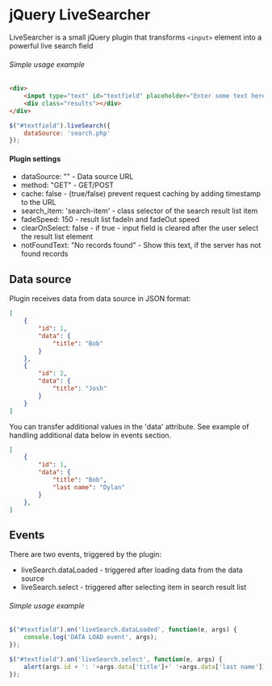 jQuery LiveSearcher
===================

LiveSearcher is a small jQuery plugin that transforms `<input>` element into a powerful live search field

###### Simple usage example
```html
<div>
    <input type="text" id="textfield" placeholder="Enter some text here..."/>
    <div class="results"></div>
</div>
```

```javascript
$("#textfield").liveSearch({
    dataSource: 'search.php'
});
```

#### Plugin settings

 * dataSource: "" - Data source URL
 * method: "GET" - GET/POST
 * cache: false - (true/false) prevent request caching by adding timestamp to the URL
 * search_item: 'search-item' - class selector of the search result list item
 * fadeSpeed: 150 - result list fadeIn and fadeOut speed
 * clearOnSelect: false - if true - input field is cleared after the user select the result list element
 * notFoundText: "No records found" - Show this text, if the server has not found records

## Data source

Plugin receives data from data source in JSON format:

```json
[
    {
        "id": 1,
        "data": {
            "title": "Bob"
        }
    },
    {
        "id": 2,
        "data": {
            "title": "Josh"
        }
    }
]
```

You can transfer additional values in the 'data' attribute. See example of handling additional data below in events section.

```json
[
    {
        "id": 1,
        "data": {
            "title": "Bob",
            "last name": "Dylan"
        }
    },
]
```

## Events

There are two events, triggered by the plugin:

 * liveSearch.dataLoaded - triggered after loading data from the data source
 * liveSearch.select - triggered after selecting item in search result list

###### Simple usage example
```javascript
$("#textfield").on('liveSearch.dataLoaded', function(e, args) {
    console.log('DATA LOAD event', args);
});

$("#textfield").on('liveSearch.select', function(e, args) {
    alert(args.id + ': '+args.data['title']+' '+args.data['last name']);
});
```

